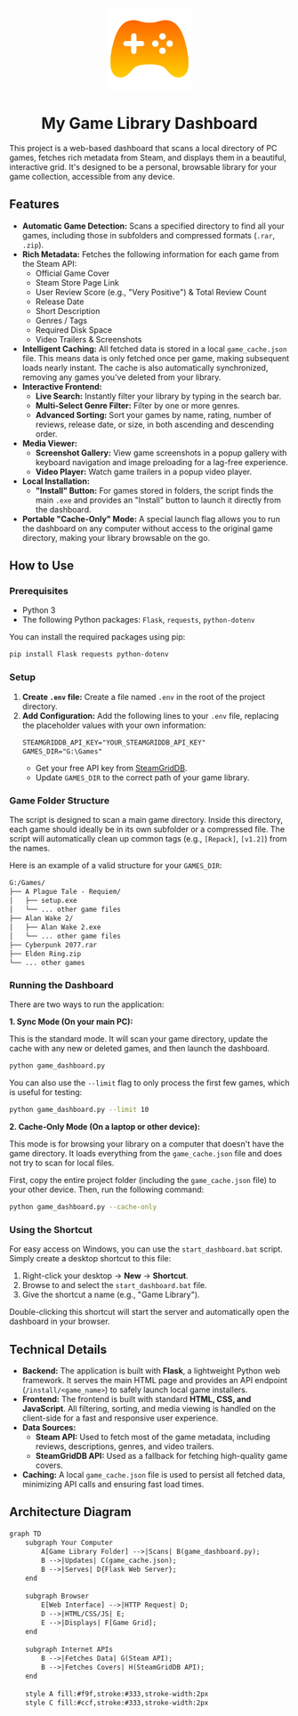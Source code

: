 <p align="center">
  <img src="static/images/logo.png" alt="Game Library Dashboard Logo" width="150">
</p>

<h1 align="center">My Game Library Dashboard</h1>

This project is a web-based dashboard that scans a local directory of PC games, fetches rich metadata from Steam, and displays them in a beautiful, interactive grid. It's designed to be a personal, browsable library for your game collection, accessible from any device.

## Features

- **Automatic Game Detection:** Scans a specified directory to find all your games, including those in subfolders and compressed formats (`.rar`, `.zip`).
- **Rich Metadata:** Fetches the following information for each game from the Steam API:
    - Official Game Cover
    - Steam Store Page Link
    - User Review Score (e.g., "Very Positive") & Total Review Count
    - Release Date
    - Short Description
    - Genres / Tags
    - Required Disk Space
    - Video Trailers & Screenshots
- **Intelligent Caching:** All fetched data is stored in a local `game_cache.json` file. This means data is only fetched once per game, making subsequent loads nearly instant. The cache is also automatically synchronized, removing any games you've deleted from your library.
- **Interactive Frontend:**
    - **Live Search:** Instantly filter your library by typing in the search bar.
    - **Multi-Select Genre Filter:** Filter by one or more genres.
    - **Advanced Sorting:** Sort your games by name, rating, number of reviews, release date, or size, in both ascending and descending order.
- **Media Viewer:**
    - **Screenshot Gallery:** View game screenshots in a popup gallery with keyboard navigation and image preloading for a lag-free experience.
    - **Video Player:** Watch game trailers in a popup video player.
- **Local Installation:**
    - **"Install" Button:** For games stored in folders, the script finds the main `.exe` and provides an "Install" button to launch it directly from the dashboard.
- **Portable "Cache-Only" Mode:** A special launch flag allows you to run the dashboard on any computer without access to the original game directory, making your library browsable on the go.

## How to Use

### Prerequisites

- Python 3
- The following Python packages: `Flask`, `requests`, `python-dotenv`

You can install the required packages using pip:
```bash
pip install Flask requests python-dotenv
```

### Setup

1.  **Create `.env` file:** Create a file named `.env` in the root of the project directory.
2.  **Add Configuration:** Add the following lines to your `.env` file, replacing the placeholder values with your own information:
    ```
    STEAMGRIDDB_API_KEY="YOUR_STEAMGRIDDB_API_KEY"
    GAMES_DIR="G:\Games"
    ```
    -   Get your free API key from [SteamGridDB](https://www.steamgriddb.com/profile/api).
    -   Update `GAMES_DIR` to the correct path of your game library.

### Game Folder Structure

The script is designed to scan a main game directory. Inside this directory, each game should ideally be in its own subfolder or a compressed file. The script will automatically clean up common tags (e.g., `[Repack]`, `[v1.2]`) from the names.

Here is an example of a valid structure for your `GAMES_DIR`:

```
G:/Games/
├── A Plague Tale - Requiem/
│   ├── setup.exe
│   └── ... other game files
├── Alan Wake 2/
│   ├── Alan Wake 2.exe
│   └── ... other game files
├── Cyberpunk 2077.rar
├── Elden Ring.zip
└── ... other games
```

### Running the Dashboard

There are two ways to run the application:

**1. Sync Mode (On your main PC):**

This is the standard mode. It will scan your game directory, update the cache with any new or deleted games, and then launch the dashboard.

```bash
python game_dashboard.py
```

You can also use the `--limit` flag to only process the first few games, which is useful for testing:

```bash
python game_dashboard.py --limit 10
```

**2. Cache-Only Mode (On a laptop or other device):**

This mode is for browsing your library on a computer that doesn't have the game directory. It loads everything from the `game_cache.json` file and does not try to scan for local files.

First, copy the entire project folder (including the `game_cache.json` file) to your other device. Then, run the following command:

```bash
python game_dashboard.py --cache-only
```

### Using the Shortcut

For easy access on Windows, you can use the `start_dashboard.bat` script. Simply create a desktop shortcut to this file:

1.  Right-click your desktop -> **New** -> **Shortcut**.
2.  Browse to and select the `start_dashboard.bat` file.
3.  Give the shortcut a name (e.g., "Game Library").

Double-clicking this shortcut will start the server and automatically open the dashboard in your browser.

## Technical Details

- **Backend:** The application is built with **Flask**, a lightweight Python web framework. It serves the main HTML page and provides an API endpoint (`/install/<game_name>`) to safely launch local game installers.
- **Frontend:** The frontend is built with standard **HTML, CSS, and JavaScript**. All filtering, sorting, and media viewing is handled on the client-side for a fast and responsive user experience.
- **Data Sources:**
    - **Steam API:** Used to fetch most of the game metadata, including reviews, descriptions, genres, and video trailers.
    - **SteamGridDB API:** Used as a fallback for fetching high-quality game covers.
- **Caching:** A local `game_cache.json` file is used to persist all fetched data, minimizing API calls and ensuring fast load times.

## Architecture Diagram

```mermaid
graph TD
    subgraph Your Computer
        A[Game Library Folder] -->|Scans| B(game_dashboard.py);
        B -->|Updates| C(game_cache.json);
        B -->|Serves| D{Flask Web Server};
    end

    subgraph Browser
        E[Web Interface] -->|HTTP Request| D;
        D -->|HTML/CSS/JS| E;
        E -->|Displays| F[Game Grid];
    end

    subgraph Internet APIs
        B -->|Fetches Data| G(Steam API);
        B -->|Fetches Covers| H(SteamGridDB API);
    end

    style A fill:#f9f,stroke:#333,stroke-width:2px
    style C fill:#ccf,stroke:#333,stroke-width:2px
```
